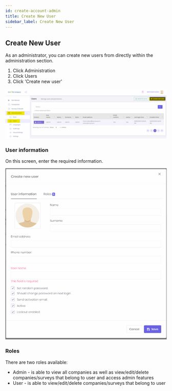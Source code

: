 ```yaml
---
id: create-account-admin
title: Create New User
sidebar_label: Create New User
---
```


## Create New User

As an administrator, you can create new users from directly within the administration section.

1. Click Administration
2. Click Users
3. Click 'Create new user'

![Create new user](./assets/create-user-admin.png)

### User information

On this screen, enter the required information.

![User Information](./assets/new-user-information.png)

### Roles

There are two roles available:

- Admin - is able to view all companies as well as view/edit/delete companies/surveys that belong to user and access admin features
- User - is able to view/edit/delete companies/surveys that belong to user